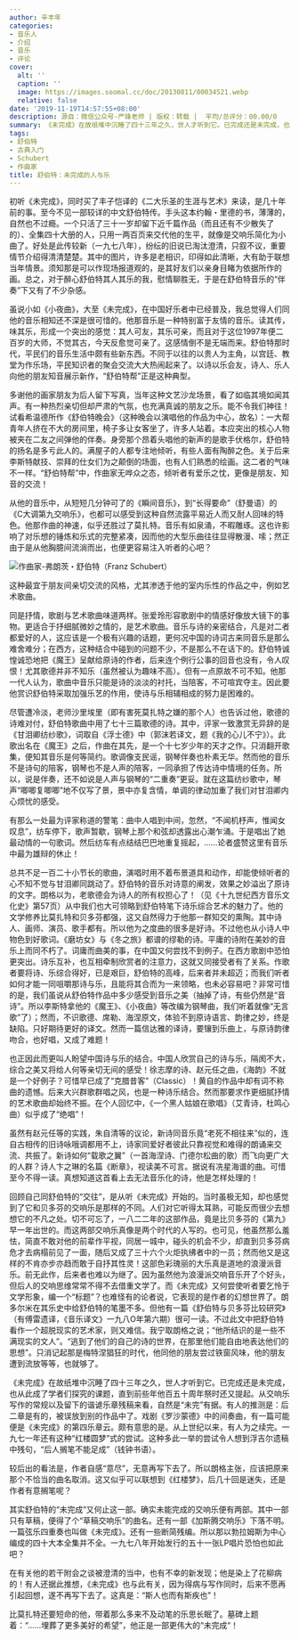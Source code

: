```yaml
---
author: 辛丰年
categories:
- 音乐人
- 介绍
- 音乐
- 评论
cover:
  alt: ''
  caption: ''
  image: https://images.soomal.cc/doc/20130811/00034521.webp
  relative: false
date: '2019-11-19T14:57:55+08:00'
description: 源自：微信公众号-严锋老师 | 版权：转载 |  平均/总评分：00.00/0
summary: 《未完成》在故纸堆中沉睡了四十三年之久，世人才听到它。已完成还是未完成，也从此成了学者们探究的课题，直到前些年他百五十周年祭时还又提起。从交响乐写作的常规以及留下的谐谑乐章残稿来看，自然是“未完”有据。有人的推测是……
tags:
- 舒伯特
- 古典入门
- Schubert
- 作曲家
title: 舒伯特：未完成的人与乐
---
```


初听《未完成》，同时买了丰子恺译的《二大乐圣的生涯与艺术》来读，是几十年前的事。至今不见一部较详的中文舒伯特传。手头这本约翰・里德的书，薄薄的，自然也不过瘾。一个只活了三十一岁却留下近千篇作品（而且还有不少散失了的）、全集四十大册的人，只用一两百页来交代他的生平，就像是交响乐简化为小曲了。好处是此传较新（一九七八年），纷纭的旧说已淘汰澄清，只叙不议，重要情节介绍得清清楚楚。其中的图片，许多是老相识，印得如此清晰，大有助于联想当年情景。须知那是可以作现场报道观的，是其好友们以亲身目睹为依据所作的画。总之，对于醉心舒伯特其人其乐的我，慰情聊胜无，于是在舒伯特音乐的“伴奏”下又有了不少杂感。

虽说小如《小夜曲》，大至《未完成》，在中国好乐者中已经普及，我总觉得人们同他的音乐相知还不深是很可惜的。他那音乐是一种特别富于友情的音乐。读其传，味其乐，形成一个突出的感觉：其人可友，其乐可亲，而且对于这位1997年便二百岁的大师，不觉其古，今天反愈觉可亲了。这感情倒不是无端而来。舒伯特那时代，平民们的音乐生活中颇有些新东西。不同于以往的以贵人为主角，以宫廷、教堂为作乐场，平民知识者的聚会交流大大热闹起来了。以诗以乐会友，诗人、乐人向他的朋友知音展示新作，“舒伯特帮”正是这种典型。

多谢他的画家朋友为后人留下写真，当年这种文艺沙龙场景，看了如临其境如闻其声。有一种热烈亲切但却严肃的气氛，也充满真诚的朋友之乐。能不令我们神往！试看希温德所作《舒伯特晚会》（这种晚会以演唱他的作品为中心，故名）：一大帮青年人挤在不大的房间里，椅子多让女客坐了，许多人站着。本应突出的核心人物被夹在二友之间弹他的伴奏。身旁那个昂着头唱他的新声的是歌手伏格尔，舒伯特的扬名是多亏此人的。满屋子的人都专注地倾听，有些人面有陶醉之色。关于后来李斯特献技、崇拜的仕女们为之颠倒的场面，也有人们熟悉的绘画。这二者的气味不一样。“舒伯特帮”中，作曲家无哗众之态，倾听者有爱乐之忱，更像是朋友、知音的交流！　

从他的音乐中，从短短几分钟可了的《瞬间音乐》，到“长得要命”（舒曼语）的《C大调第九交响乐》，也都可以感受到这种自然流露平易近人而又耐人回味的特色。他那作曲的神速，似乎还胜过了莫扎特。音乐有如泉涌，不暇雕琢。这也许影响了对乐想的锤炼和乐式的完整紧凑，因而他的大型乐曲往往显得散漫、嗦；然正由于是从他胸臆间流淌而出，也便更容易注入听者的心吧？　

![作曲家-弗朗茨・舒伯特（Franz Schubert）](https://images.soomal.cc/doc/20190105/00079264.webp)





这种最宜于朋友间亲切交流的风格，尤其渗透于他的室内乐性的作品之中，例如艺术歌曲。　

同是抒情，歌剧与艺术歌曲味道两样。张爱玲形容歌剧中的情感好像放大镜下的事物。更适合于抒细腻微妙之情的，是艺术歌曲。音乐与诗的亲密结合，凡是对二者都爱好的人，这应该是一个极有兴趣的话题，更何况中国的诗词古来同音乐是那么难舍难分；在西方，这种结合中碰到的问题不少，不是那么不在话下的。舒伯特诚惶诚恐地把《魔王》呈献给原诗的作者，后来连个例行公事的回音也没有，令人叹恨！尤其歌德并非不知乐（虽然被认为趣味不高）。但有一点原故不可不知。他那一代人认为，歌曲中音乐只能是诗的淡淡的衬托，当陪客，不可喧宾夺主。因此要他赏识舒伯特采取加强乐艺的作用，使诗与乐相辅相成的努力是困难的。　

尽管遭冷淡，老师沙里埃里（即有害死莫扎特之嫌的那个人）也告诉过他，歌德的诗难对付，舒伯特歌曲中用了七十三篇歌德的诗。其中，评家一致激赏无异辞的是《甘泪卿纺纱歌》，词取自《浮士德》中（郭沫若译文，题《我的心儿不宁》）。此歌出名在《魔王》之后，作曲在其先，是一个十七岁少年的天才之作。只消翻开歌集，便知其音乐是何等简约。歌调像支民谣，钢琴伴奏也朴素无华。然而他的音乐不是诗句的陪客，钢琴也不是人声的陪客，一同承担了传达诗中情境的任务。所以，说是伴奏，还不如说是人声与钢琴的“二重奏”更妥。就在这篇纺纱歌中，琴声“唧唧复唧唧”地不仅写了景，景中亦复含情，单调的律动加重了我们对甘泪卿内心烦忧的感受。　

有那么一处最为评家称道的警笔：曲中人唱到中间，忽然，“不闻机杼声，惟闻女叹息”，纺车停下，歌声暂歇，钢琴上那个和弦却透露出心潮乍涌。于是唱出了她最动情的一句歌词。然后纺车有点结结巴巴地重复摇起，……论者盛赞这里有音乐中最为雄辩的休止！　

总共不足一百二十小节长的歌曲，演唱时用不着布景道具和动作，却能使倾听者的心不知不觉与甘泪卿同跳动了。舒伯特的音乐对诗意的阐发，效果之妙溢出了原诗的文字。朗格以为，老歌德会为诗人的所有权担心了！（见《十九世纪西方音乐文化史》第57页）从中我们也大可领略到舒伯特笔下诗乐综合艺术的魅力了。他的文学修养比莫扎特和贝多芬都强，这又自然得力于他那一群知交的熏陶。其中诗人、画师、演员、歌手都有。所以他为之度曲的很多是好诗。不过他也从小诗人中物色到好歌词。《磨坊女》与《冬之旅》都谱的缪勒的诗。平庸的诗附在美妙的音乐上而同不朽了。词庸而曲美的事，在中国又何尝找不到例子。在西方歌剧中恐怕更突出。诗乐互补，也互相牵制欣赏者的注意力，这就又同接受者有了关系。作歌者要将诗、乐综合得好，已是艰巨，舒伯特的高峰，后来者并未超迈；而我们听者如何才能一同咀嚼那诗与乐，且能将其合而为一来领略，也未必容易吧？非常可惜的是，我们虽说从舒伯特作品中多少感受到音乐之美（抽掉了诗，有些仍然是“音诗”。所以李斯特拿他的《魔王》、《小夜曲》等改编为钢琴曲，我们听着就像“无言歌”了）；然而，不识歌德、席勒、海涅原文，体验不到原诗语言、韵律之妙，终是缺陷。只好期待更好的译文。然而一篇信达雅的译诗，要镶到乐曲上，与原诗韵律吻合，也好唱，又成了难题！　

也正因此而更叫人盼望中国诗与乐的结合。中国人欣赏自己的诗与乐，隔阂不大，综合之美又将给人何等亲切无间的感受！徐志摩的诗、赵元任之曲，《海韵》不就是一个好例子？可惜早已成了“克腊昔客”（Classic）！黄自的作品中却有词不称曲的遗憾。后来大兴群歌群唱之风，也是一种诗乐结合。然而那要求作更细腻抒情的艺术歌曲却始终不振。在个人回忆中，《一个黑人姑娘在歌唱》（艾青诗，杜鸣心曲）似乎成了“绝唱”！　

虽然有赵元任等的实践，朱自清等的议论，新诗同音乐竟“老死不相往来”似的，连自古相传的旧诗咏哦调都用不上，诗家同爱好者彼此只靠视觉和难得的朗诵来交流、共振了。新诗如何“载歌之翼”（一首海涅诗、门德尔松曲的歌）而飞向更广大的人群？诗人卞之琳的名篇《断章》，视读美不可言。据说有冼星海谱的曲。可惜至今不得一读。真想知道这首看上去无法音乐化的诗，他是怎样处理的！

回顾自己同舒伯特的“交往”，是从听《未完成》开始的。当时虽极无知，却也感觉到了它和贝多芬的交响乐是那样的不同。人们对它听得太耳熟，可能反而很少去想想它的不凡之处。切不可忘了，一八二二年的这部作品，竟是比贝多芬的《第九》早一年出世的。而这两部交响乐真像是两个时代的人写的。也可见，他虽然那么羞怯，简直不敢对他的前辈作平视，同居一城中，碰头的机会不少，却直到贝多芬病危才去病榻前见了一面，随后又成了三十六个火炬执绋者中的一员；然而他又是这样的不肯亦步亦趋而敢于自抒其性灵！这部色彩瑰丽的大乐真是道地的浪漫派音乐。前无此作，后来者也难以为继了。因为虽然他为浪漫派交响音乐开了个好头，但后人的交响思维常常不得不去借重文学了。而《未完成》又何尝使听者要乞怜于文学形象，编一个“标题”？也难怪有的论者说，它表现的是作者的幻想世界了。朗多尔米在其乐史中给舒伯特的笔墨不多。但他有一篇《舒伯特与贝多芬比较研究》（有傅雷遗译，《音乐译文》一九八O年第六期）很可一读。不过此文中把舒伯特看作一个超脱现实的艺术家，则又难信。我宁取朗格之说；“他所结识的是一些不满现实的文人”。“逃到了他们的自己的诗的世界，在那里他们能自由地表达他们的思想”。只消记起那是梅特涅猖狂的时代，他同他的朋友尝过铁窗风味，他的朋友遭到流放等等，也就够了。

《未完成》在故纸堆中沉睡了四十三年之久，世人才听到它。已完成还是未完成，也从此成了学者们探究的课题，直到前些年他百五十周年祭时还又提起。从交响乐写作的常规以及留下的谐谑乐章残稿来看，自然是“未完”有据。有人的推测是：后二章是有的，被误放到别的作品中了。戏剧《罗沙蒙德》中的间奏曲，有一篇可能便是《未完成》的第四乐章云。颇有意思的是。从上世纪以来，有人为之续完。一九七一年还有这种“红楼圆梦”式的尝试。这种多此一举的尝试令人想到浮吉尔遗稿中残句，“后人搁笔不能足成”（钱钟书语）。

较后出的看法是，作者自感“意尽”，无意再写下去了。所以朗格主张，应该把原来那个不恰当的曲名取消。这又似乎可以联想到《红楼梦》，后几十回是迷失，还是作者有意搁笔呢？

其实舒伯特的“未完成”又何止这一部。确实未能完成的交响乐便有两部。其中一部只有草稿，便得了个“草稿交响乐”的曲名。还有一部《加斯腾交响乐》下落不明。一篇弦乐四重奏也叫做《未完成》。还有一些断简残编。所以那以勃拉姆斯为中心编成的四十大本全集并不全。一九七八年开始发行的五十一张LP唱片恐怕也如此吧？

在有关他的若干附会之谈被澄清的当中，也有不幸的新发现；他是染上了花柳病的！有人还据此推想，《未完成》也与此有关，因为得病与写作同时，后来不愿再引起回想，遂不再写下去了。这真是：“斯人也而有斯疾也”！

比莫扎特还要短命的他，带着那么多来不及动笔的乐思长眠了。墓碑上题着：“……埋葬了更多美好的希望”，他正是一部更伟大的“未完成“！